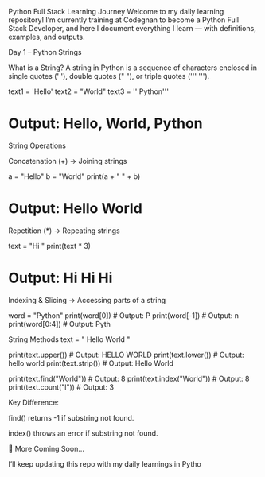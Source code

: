 Python Full Stack Learning Journey
Welcome to my daily learning repository!
I’m currently training at Codegnan to become a Python Full Stack Developer, and here I document everything I learn — with definitions, examples, and outputs.

 Day 1 – Python Strings
 
What is a String?
A string in Python is a sequence of characters enclosed in single quotes (' '), double quotes (" "), or triple quotes (''' ''').

text1 = 'Hello'
text2 = "World"
text3 = '''Python'''
# Output: Hello, World, Python

String Operations

Concatenation (+) → Joining strings

a = "Hello"
b = "World"
print(a + " " + b)
# Output: Hello World


Repetition (*) → Repeating strings

text = "Hi "
print(text * 3)
# Output: Hi Hi Hi


Indexing & Slicing → Accessing parts of a string

word = "Python"
print(word[0])     # Output: P
print(word[-1])    # Output: n
print(word[0:4])   # Output: Pyth

String Methods
text = "  Hello World  "

print(text.upper())      # Output: HELLO WORLD
print(text.lower())      # Output: hello world
print(text.strip())      # Output: Hello World

print(text.find("World"))   # Output: 8
print(text.index("World"))  # Output: 8
print(text.count("l"))      # Output: 3


 Key Difference:

find() returns -1 if substring not found.

index() throws an error if substring not found.

📅 More Coming Soon...

I’ll keep updating this repo with my daily learnings in Pytho
